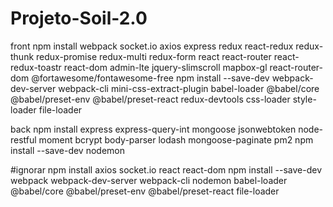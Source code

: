 # Projeto-Soil-2.0

front
npm install webpack socket.io axios express redux react-redux redux-thunk redux-promise redux-multi redux-form react react-router react-redux-toastr react-dom admin-lte jquery-slimscroll mapbox-gl react-router-dom  @fortawesome/fontawesome-free
npm install --save-dev webpack-dev-server webpack-cli mini-css-extract-plugin babel-loader @babel/core @babel/preset-env @babel/preset-react redux-devtools css-loader style-loader file-loader

back
npm install express express-query-int mongoose jsonwebtoken node-restful moment bcrypt body-parser lodash mongoose-paginate pm2
npm install --save-dev nodemon

#ignorar
npm install axios socket.io react react-dom
npm install --save-dev webpack webpack-dev-server webpack-cli nodemon babel-loader @babel/core @babel/preset-env @babel/preset-react file-loader
